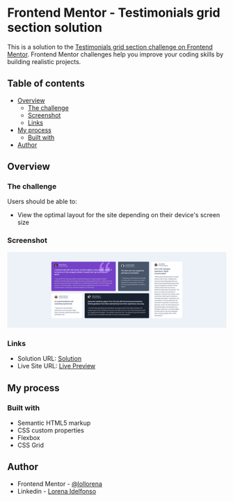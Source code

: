 # Frontend Mentor - Testimonials grid section solution

This is a solution to the [Testimonials grid section challenge on Frontend Mentor](https://www.frontendmentor.io/challenges/testimonials-grid-section-Nnw6J7Un7). Frontend Mentor challenges help you improve your coding skills by building realistic projects. 

## Table of contents

- [Overview](#overview)
  - [The challenge](#the-challenge)
  - [Screenshot](#screenshot)
  - [Links](#links)
- [My process](#my-process)
  - [Built with](#built-with)
- [Author](#author)

## Overview

### The challenge

Users should be able to:

- View the optimal layout for the site depending on their device's screen size

### Screenshot

![](./screenshot.png)

### Links

- Solution URL: [Solution](https://www.frontendmentor.io/solutions/testimonials-grid-section-eVcwgU0NJP)
- Live Site URL: [Live Preview](https://lorenaidelfonso.github.io/frontend-mentor-testimonials-grid-section/)

## My process

### Built with

- Semantic HTML5 markup
- CSS custom properties
- Flexbox
- CSS Grid

## Author

- Frontend Mentor - [@lollorena](https://www.frontendmentor.io/profile/lollorena)
- Linkedin - [Lorena Idelfonso](https://www.linkedin.com/in/lorena-f-aa011524a/)
